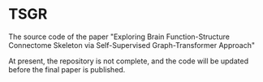 # TSGR
The source code of the paper "Exploring Brain Function-Structure Connectome  Skeleton via Self-Supervised Graph-Transformer  Approach"

At present, the repository is not complete, and the code will be updated before the final paper is published.
